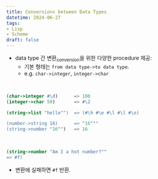 ```yaml
---
title: Conversions between Data Types
datetime: 2024-06-27
tags: 
- Lisp
- Scheme
draft: false
---
```


- data type 간 변환<sub>conversion</sub>을 위한 다양한 procedure 제공:
    - 기본 형태는 `from data type->to data type`.
    - e.g. `char->integer`, `integer->char`

<BR />

```scheme
(char->integer #\d)      => 100
(integer->char 50)       => #\2

(string->list "hello"")  => (#\h #\e #\l #\l #\o)

(number->string 16)      => "16"""
(string->number "16"")   => 16
```

<BR />

```scheme
(string->number "Am I a hot number?""
=> #f)
```
- 변환에 실패하면 `#f` 반환.

